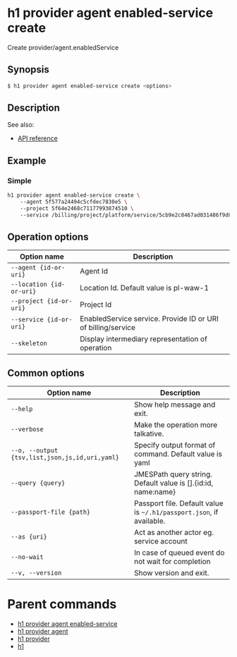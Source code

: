 
# h1 provider agent enabled-service create

Create provider/agent.enabledService

## Synopsis

```bash
$ h1 provider agent enabled-service create <options>
```

## Description

See also:

* [API reference](https://api.hyperone.com/v2/docs#operation/provider_project_agent_enabledService_create)

## Example


### Simple

```bash
h1 provider agent enabled-service create \ 
	--agent 5f577a24494c5cfdec7830e5 \ 
	--project 5f64e2468c71177993874510 \ 
	--service /billing/project/platform/service/5cb9e2c8467ad031486f9d88
```

## Operation options

| Option name                  | Description                                                  |
| ---------------------------- | ------------------------------------------------------------ |
| ```--agent {id-or-uri}```    | Agent Id                                                     |
| ```--location {id-or-uri}``` | Location Id. Default value is pl-waw-1                       |
| ```--project {id-or-uri}```  | Project Id                                                   |
| ```--service {id-or-uri}```  | EnabledService service. Provide ID or URI of billing/service |
| ```--skeleton```             | Display intermediary representation of operation             |

## Common options

| Option name                                        | Description                                                              |
| -------------------------------------------------- | ------------------------------------------------------------------------ |
| ```--help```                                       | Show help message and exit.                                              |
| ```--verbose```                                    | Make the operation more talkative.                                       |
| ```--o, --output {tsv,list,json,js,id,uri,yaml}``` | Specify output format of command. Default value is yaml                  |
| ```--query {query}```                              | JMESPath query string. Default value is [].\{id:id, name:name\}          |
| ```--passport-file {path}```                       | Passport file. Default value is ```~/.h1/passport.json```, if available. |
| ```--as {uri}```                                   | Act as another actor eg. service account                                 |
| ```--no-wait```                                    | In case of queued event do not wait for completion                       |
| ```--v, --version```                               | Show version and exit.                                                   |

# Parent commands

* [h1 provider agent enabled-service](./../README.md)
* [h1 provider agent](./../../README.md)
* [h1 provider](./../../../README.md)
* [h1](./../../../../README.md)
